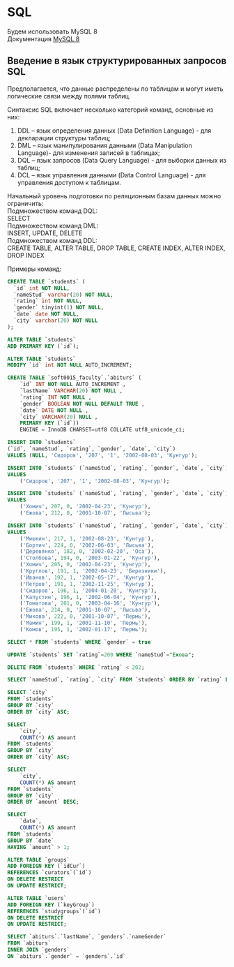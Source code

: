 # SQL

Будем использовать MySQL 8  
Документация [MySQL 8](https://dev.mysql.com/doc/refman/8.0/en/sql-data-manipulation-statements.html)  

## Введение в язык структурированных запросов SQL

Предполагается, что данные распределены по таблицам и могут иметь логические связи между полями таблиц.  

Синтаксис SQL включает несколько категорий команд, основные из них:  

1) DDL – язык определения данных (Data Definition Language) - для декларации структуры таблиц;  
2) DML – язык манипулирования данными (Data Manipulation Language)- для изменения записей в таблицах;  
3) DQL – язык запросов (Data Query Language) - для выборки данных из таблиц;  
4) DCL – язык управления данными (Data Control Language) - для управления доступом к таблицам.  

Начальный уровень подготовки по реляционным базам данных можно ограничить:  
Подмножеством команд DQL:  
SELECT  
Подмножеством команд DML:  
INSERT, UPDATE, DELETE  
Подмножеством команд DDL:  
CREATE TABLE, ALTER TABLE, DROP TABLE, CREATE INDEX, ALTER INDEX, DROP INDEX  

Примеры команд:

```SQL
CREATE TABLE `students` (
  `id` int NOT NULL,
  `nameStud` varchar(20) NOT NULL,
  `rating` int NOT NULL,
  `gender` tinyint(1) NOT NULL,
  `date` date NOT NULL,
  `city` varchar(20) NOT NULL
);
```

```SQL
ALTER TABLE `students`
ADD PRIMARY KEY (`id`);

ALTER TABLE `students`
MODIFY `id` int NOT NULL AUTO_INCREMENT;
```

```SQL
CREATE TABLE `soft0015_faculty`.`abiturs` ( 
    `id` INT NOT NULL AUTO_INCREMENT , 
    `lastName` VARCHAR(20) NOT NULL , 
    `rating` INT NOT NULL , 
    `gender` BOOLEAN NOT NULL DEFAULT TRUE , 
    `date` DATE NOT NULL , 
    `city` VARCHAR(20) NULL , 
    PRIMARY KEY (`id`)) 
    ENGINE = InnoDB CHARSET=utf8 COLLATE utf8_unicode_ci;
```

```SQL
INSERT INTO `students` 
(`id`, `nameStud`, `rating`, `gender`, `date`, `city`) 
VALUES (NULL, 'Сидоров', '207', '1', '2002-08-03', 'Кунгур');
```

```SQL
INSERT INTO `students` (`nameStud`, `rating`, `gender`, `date`, `city`) 
VALUES 
    ('Сидоров', '207', '1', '2002-08-03', 'Кунгур');
```

```SQL
INSERT INTO `students` (`nameStud`, `rating`, `gender`, `date`, `city`) 
VALUES
    ('Хомич', 207, 0, '2002-04-23', 'Кунгур'),
    ('Ежова', 212, 0, '2001-10-07', 'Лысьва');
```

```SQL
INSERT INTO `students` (`nameStud`, `rating`, `gender`, `date`, `city`) 
VALUES
    ('Мишкин', 217, 1, '2002-08-23', 'Кунгур'),
    ('Бортич', 224, 0, '2002-06-03', 'Лысьва'),
    ('Деревянко', 182, 0, '2002-02-20', 'Оса'),
    ('Столбова', 194, 0, '2003-01-22', 'Кунгур'),
    ('Хомич', 205, 0, '2002-04-23', 'Кунгур'),
    ('Круглов', 191, 1, '2002-04-23', 'Березники'),
    ('Иванов', 192, 1, '2002-05-17', 'Кунгур'),
    ('Петров', 191, 1, '2002-11-25', 'Кунгур'),
    ('Сидоров', 196, 1, '2004-01-20', 'Кунгур'),
    ('Капустин', 196, 1, '2002-06-04', 'Кунгур'),
    ('Томатова', 201, 0, '2003-04-16', 'Кунгур'),
    ('Ежова', 214, 0, '2001-10-07', 'Лысьва'),
    ('Микова', 222, 0, '2001-10-07', 'Пермь'),
    ('Мамин', 199, 1, '2001-11-10', 'Пермь'),
    ('Комов', 195, 1, '2002-01-17', 'Пермь');
```

```SQL
SELECT * FROM `students` WHERE `gender` = true
```

```SQL
UPDATE `students` SET `rating`=200 WHERE `nameStud`="Ежова";
```

```SQL
DELETE FROM `students` WHERE `rating` < 202;
```

```SQL
SELECT `nameStud`, `rating`, `city` FROM `students` ORDER BY `rating` DESC;
```

```SQL
SELECT `city`
FROM `students`
GROUP BY `city` 
ORDER BY `city` ASC;
```

```SQL
SELECT 
    `city`,
    COUNT(*) AS amount
FROM `students`
GROUP BY `city` 
ORDER BY `city` ASC;
```

```SQL
SELECT 
    `city`,
    COUNT(*) AS amount
FROM `students`
GROUP BY `city` 
ORDER BY `amount` DESC;
```

```SQL
SELECT 
    `date`,
    COUNT(*) AS amount 
FROM `students` 
GROUP BY `date` 
HAVING `amount` > 1;
```

```SQL
ALTER TABLE `groups` 
ADD FOREIGN KEY (`idCur`) 
REFERENCES `curators`(`id`) 
ON DELETE RESTRICT 
ON UPDATE RESTRICT;
```

```SQL
ALTER TABLE `users` 
ADD FOREIGN KEY (`keyGroup`) 
REFERENCES `studygroups`(`id`) 
ON DELETE RESTRICT 
ON UPDATE RESTRICT;
```

```SQL
SELECT `abiturs`.`lastName`, `genders`.`nameGender`
FROM `abiturs`
INNER JOIN `genders` 
ON `abiturs`.`gender` = `genders`.`id`
```
